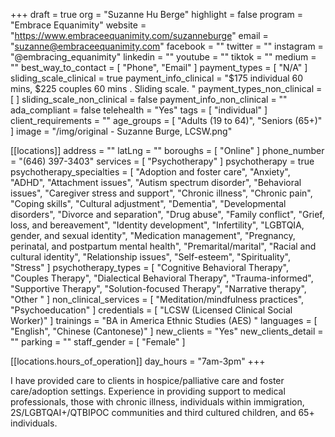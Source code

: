 +++
draft = true
org = "Suzanne Hu Berge"
highlight = false
program = "Embrace Equanimity"
website = "https://www.embraceequanimity.com/suzanneburge"
email = "suzanne@embraceequanimity.com"
facebook = ""
twitter = ""
instagram = "@embracing_equanimity"
linkedin = ""
youtube = ""
tiktok = ""
medium = ""
best_way_to_contact = [ "Phone", "Email" ]
payment_types = [ "N/A" ]
sliding_scale_clinical = true
payment_info_clinical = "$175 individual 60 mins, $225 couples 60 mins . Sliding scale. "
payment_types_non_clinical = [ ]
sliding_scale_non_clinical = false
payment_info_non_clinical = ""
ada_compliant = false
telehealth = "Yes"
tags = [ "individual" ]
client_requirements = ""
age_groups = [ "Adults (19 to 64)", "Seniors (65+)" ]
image = "/img/original - Suzanne Burge, LCSW.png"

[[locations]]
address = ""
latLng = ""
boroughs = [ "Online" ]
phone_number = "(646) 397-3403‬"
services = [ "Psychotherapy" ]
psychotherapy = true
psychotherapy_specialties = [
  "Adoption and foster care",
  "Anxiety",
  "ADHD",
  "Attachment issues",
  "Autism spectrum disorder",
  "Behavioral issues",
  "Caregiver stress and support",
  "Chronic illness",
  "Chronic pain",
  "Coping skills",
  "Cultural adjustment",
  "Dementia",
  "Developmental disorders",
  "Divorce and separation",
  "Drug abuse",
  "Family conflict",
  "Grief, loss, and bereavement",
  "Identity development",
  "Infertility",
  "LGBTQIA, gender, and sexual identity",
  "Medication management",
  "Pregnancy, perinatal, and postpartum mental health",
  "Premarital/marital",
  "Racial and cultural identity",
  "Relationship issues",
  "Self-esteem",
  "Spirituality",
  "Stress"
]
psychotherapy_types = [
  "Cognitive Behavioral Therapy",
  "Couples Therapy",
  "Dialectical Behavioral Therapy",
  "Trauma-informed",
  "Supportive Therapy",
  "Solution-focused Therapy",
  "Narrative therapy",
  "Other "
]
non_clinical_services = [ "Meditation/mindfulness practices", "Psychoeducation" ]
credentials = [ "LCSW (Licensed Clinical Social Worker)" ]
trainings = "BA in America Ethnic Studies (AES) "
languages = [ "English", "Chinese (Cantonese)" ]
new_clients = "Yes"
new_clients_detail = ""
parking = ""
staff_gender = [ "Female" ]

  [[locations.hours_of_operation]]
  day_hours = "7am-3pm"
+++

I have provided care to clients in hospice/palliative care and foster care/adoption settings. Experience in providing support to medical professionals, those with chronic illness, individuals within immigration, 2S/LGBTQAI+/QTBIPOC communities and third cultured children, and 65+ individuals.

